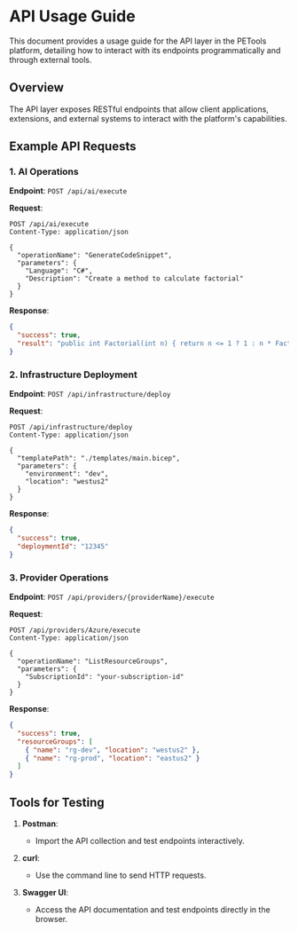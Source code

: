 # API Usage Guide

This document provides a usage guide for the API layer in the PETools platform, detailing how to interact with its endpoints programmatically and through external tools.

## Overview

The API layer exposes RESTful endpoints that allow client applications, extensions, and external systems to interact with the platform's capabilities.

## Example API Requests

### 1. AI Operations

**Endpoint**: `POST /api/ai/execute`

**Request**:
```http
POST /api/ai/execute
Content-Type: application/json

{
  "operationName": "GenerateCodeSnippet",
  "parameters": {
    "Language": "C#",
    "Description": "Create a method to calculate factorial"
  }
}
```

**Response**:
```json
{
  "success": true,
  "result": "public int Factorial(int n) { return n <= 1 ? 1 : n * Factorial(n - 1); }"
}
```

### 2. Infrastructure Deployment

**Endpoint**: `POST /api/infrastructure/deploy`

**Request**:
```http
POST /api/infrastructure/deploy
Content-Type: application/json

{
  "templatePath": "./templates/main.bicep",
  "parameters": {
    "environment": "dev",
    "location": "westus2"
  }
}
```

**Response**:
```json
{
  "success": true,
  "deploymentId": "12345"
}
```

### 3. Provider Operations

**Endpoint**: `POST /api/providers/{providerName}/execute`

**Request**:
```http
POST /api/providers/Azure/execute
Content-Type: application/json

{
  "operationName": "ListResourceGroups",
  "parameters": {
    "SubscriptionId": "your-subscription-id"
  }
}
```

**Response**:
```json
{
  "success": true,
  "resourceGroups": [
    { "name": "rg-dev", "location": "westus2" },
    { "name": "rg-prod", "location": "eastus2" }
  ]
}
```

## Tools for Testing

1. **Postman**:
   - Import the API collection and test endpoints interactively.

2. **curl**:
   - Use the command line to send HTTP requests.

3. **Swagger UI**:
   - Access the API documentation and test endpoints directly in the browser.
